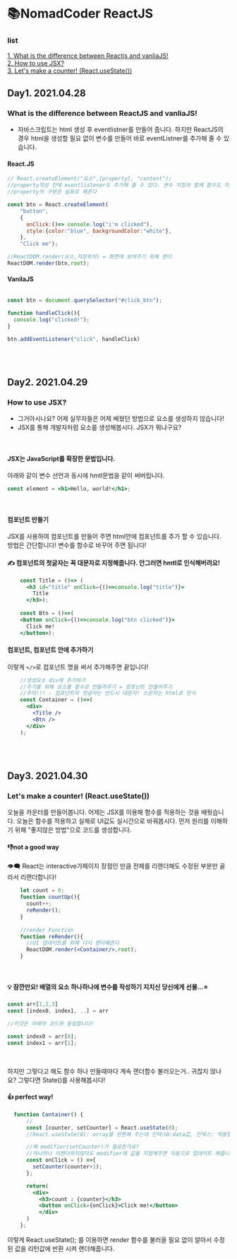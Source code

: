 # 📚NomadCoder ReactJS 
### list
[1. What is the difference between Reactjs and vanliaJS!](#what-is-the-difference-between-reactjs-and-vanliajs) <br>
[2. How to use JSX?](#how-to-use-jsx) <br>
[3. Let's make a counter! (React.useState())](#lets-make-a-counter-reactusestate)

## Day1. 2021.04.28 

### What is the difference between ReactJS and vanliaJS!
- 자바스크립트는 html 생성 후 eventlistner를 만들어 줍니다. 
하지만 ReactJS의 경우 html을 생성할 필요 없이 변수를 만들어 바로 eventListner를 추가해 줄 수 있습니다. 
#### React.JS

```jsx
// React.createElement("요소",{property}, "content");
//property작성 칸에 eventlistener도 추가해 줄 수 있다. 변수 지정과 함께 함수도 지정 가능 
//property의 구분은 쉼표로 해준다

const btn = React.createElement(
    "button",
    {
      onClick:()=> console.log("i'm clicked"),
      style:{color:"blue", backgroundColor:"white"},
    },
    "Click me");

//ReactDOM.render(요소,저장위치) = 화면에 보여주기 위해 랜더
ReactDOM.render(btn,root);
```

#### VanilaJS

```jsx

const btn = document.querySelector("#click_btn");

function handleClick(){
  console.log("clicked!");
}

btn.addEventListener("click", handleClick)
```
<br>
<br>

## Day2. 2021.04.29
### How to use JSX?
- 그거아시나요? 어제 실무자들은 어제 배웠던 방법으로 요소를 생성하지 않습니다!
- JSX를 통해 개발자처럼 요소를 생성해봅시다. JSX가 뭐냐구요? 
<br/>

#### JSX는 JavaScript를 확장한 문법입니다.
아래와 같이 변수 선언과 동시에 hmtl문법을 같이 써버립니다.
```jsx
const element = <h1>Hello, world!</h1>;
```
<br/>

#### 컴포넌트 만들기
JSX를 사용하여 컴포넌트를 만들어 주면 html안에 컴포넌트를 추가 할 수 있습니다.</br>
방법은 간단합니다! 변수를 함수로 바꾸어 주면 됩니다!<br/>
#### ✍ 컴포넌트의 첫글자는 꼭 대문자로 지정해줍니다. 안그러면 hmtl로 인식해버려요!

```jsx
    const Title = ()=> ( 
      <h3 id="title" onClick={()=>console.log("title")}> 
        Title
      </h3>);
    
    const Btn = ()=>(
    <button onClick={()=>console.log("btn clicked")}> 
      Click me! 
    </button>);
```

#### 컴포넌트, 컴포넌트 안에 추가하기 
이렇게 `</>`로 컴포넌트 명을 써서 추가해주면 끝입니다! 

```jsx
    //생성요소 div에 추가하기 
    //추가를 위해 요소를 함수로 만들어주기 = 컴포넌트 만들어주기
    //주의!!! : 컴포넌트의 첫글자는 반드시 대문자! 소문자는 html로 인식
    const Container = ()=>(
      <div> 
        <Title />
        <Btn /> 
      </div>
    );
```
<br>
<br>

## Day3. 2021.04.30
### Let's make a counter! (React.useState())
오늘을 카운터를 만들어봅니다. 
어제는 JSX를 이용해 함수를 적용하는 것을 배웟습니다. 오늘은 함수를 적용하고 실제로 UI값도 실시간으로 바꿔봅시다.
먼저 원리를 이해하기 위해 "좋지않은 방법"으로 코드를 생성합니다. 

#### 👎not a good way 
👁‍🗨 React는 interactive가페이지 장점인 만큼 전체를 리랜더해도 수정된 부분만 골라서 리랜더합니다!

```jsx
    let count = 0;
    function countUp(){
      count++;
      reRender();
    }
    
    //render Function
    function reRender(){
      //UI 업데이트를 위해 다시 랜더해준다
      ReactDOM.render(<Container/>,root);
    }
```
<br>

#### 💡 잠깐만요! 배열의 요소 하나하나에 변수를 작성하기 지치신 당신에게 선물...⭐
``` jsx 
const arr[1,2,3]
const [index0, index1, ..] = arr

//이것은 아래의 코드와 동일합니다! 

const index0 = arr[0];
const index1 = arr[1];

```
<br>

하지만 그렇다고 해도 함수 하나 만들때마다 계속 랜더함수 불러오는거.. 귀찮지 않나요? 
그렇다면 State()를 사용해봅시다! 

#### 👍 perfect way! 
``` jsx 
  function Container() {
      //
      const [counter, setCounter] = React.useState(0); 
      //React.useState(0): array를 반환해 주는데 인덱스0:data값, 인덱스: 적용할 함수

      //왜 modifier(setCounter)가 필요한가요?
      //하나하나 리랜더하지않아도 modifier에 값을 지정해주면 자동으로 업데이트 해줍니다! 
      const onClick = () =>{
        setCounter(counter+1);
      };

      return(
        <div> 
          <h3>count : {counter}</h3>
          <button onClick={onClick}>Click me!</button>
          </div>
      )
    };
```
이렇게 
React.useState(); 를 이용하면 render 함수를 불러올 필요 없이 알아서 수정된 값을 리턴값에 반환 시켜 랜더해줍니다. 

